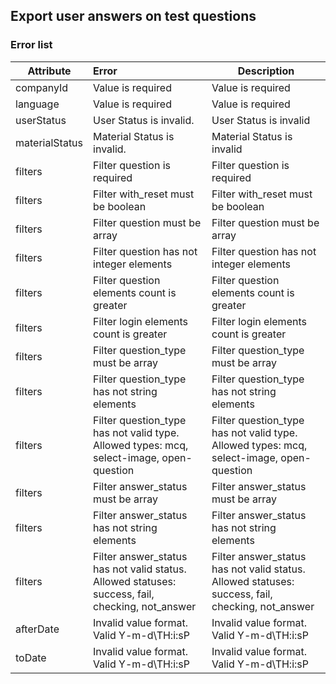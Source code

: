 ## Export user answers on test questions
### Error list
| Attribute      | Error                                                                                            | Description                                                                              |
|----------------|:-------------------------------------------------------------------------------------------------|------------------------------------------------------------------------------------------|
| companyId      | Value is required                                                                                | Value is required                                    |
| language       | Value is required                                                                                | Value is required                                    |
| userStatus     | User Status is invalid.                                                                          | User Status is invalid                                              |
| materialStatus | Material Status is invalid.                                                                      | Material Status is invalid                                          |
| filters        | Filter question is required                                                                      | Filter question is required                                       |
| filters        | Filter with_reset must be boolean                                                                | Filter with_reset must be boolean               |
| filters        | Filter question must be array                                                                    | Filter question must be array                                       |
| filters        | Filter question has not integer elements                                                         | Filter question has not integer elements                  |
| filters        | Filter question elements count is greater <max limit>                                            | Filter question elements count is greater <max limit> |
| filters        | Filter login elements count is greater <max limit>                                               | Filter login elements count is greater <max limit>    |
| filters        | Filter question_type must be array                                                               | Filter question_type must be array                      |
| filters        | Filter question_type has not string elements                                                     | Filter question_type has not string elements             |
| filters        | Filter question_type has not valid type. Allowed types: mcq, select-image, open-question         | Filter question_type has not valid type. Allowed types: mcq, select-image, open-question                                                                                         |
| filters        | Filter answer_status must be array                                                               | Filter answer_status must be array                     |
| filters        | Filter answer_status has not string elements                                                     | Filter answer_status has not string elements             |
| filters        | Filter answer_status has not valid status. Allowed statuses: success, fail, checking, not_answer | Filter answer_status has not valid status. Allowed statuses: success, fail, checking, not_answer                 |
| afterDate      | Invalid value format. Valid Y-m-d\TH:i:sP                                                        | Invalid value format. Valid Y-m-d\TH:i:sP                                                 |
| toDate         | Invalid value format. Valid Y-m-d\TH:i:sP                                                        | Invalid value format. Valid Y-m-d\TH:i:sP                                                    |